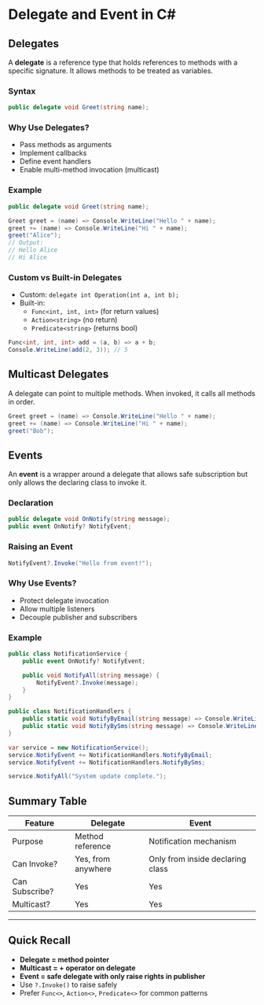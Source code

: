 # Delegate and Event in C#

## Delegates

A **delegate** is a reference type that holds references to methods with a specific signature. It allows methods to be treated as variables.

### Syntax
```csharp
public delegate void Greet(string name);
```

### Why Use Delegates?
- Pass methods as arguments
- Implement callbacks
- Define event handlers
- Enable multi-method invocation (multicast)

### Example
```csharp
public delegate void Greet(string name);

Greet greet = (name) => Console.WriteLine("Hello " + name);
greet += (name) => Console.WriteLine("Hi " + name);
greet("Alice");
// Output:
// Hello Alice
// Hi Alice
```

### Custom vs Built-in Delegates
- Custom: `delegate int Operation(int a, int b);`
- Built-in:
  - `Func<int, int, int>` (for return values)
  - `Action<string>` (no return)
  - `Predicate<string>` (returns bool)

```csharp
Func<int, int, int> add = (a, b) => a + b;
Console.WriteLine(add(2, 3)); // 5
```

## Multicast Delegates
A delegate can point to multiple methods. When invoked, it calls all methods in order.

```csharp
Greet greet = (name) => Console.WriteLine("Hello " + name);
greet += (name) => Console.WriteLine("Hi " + name);
greet("Bob");
```

## Events

An **event** is a wrapper around a delegate that allows safe subscription but only allows the declaring class to invoke it.

### Declaration
```csharp
public delegate void OnNotify(string message);
public event OnNotify? NotifyEvent;
```

### Raising an Event
```csharp
NotifyEvent?.Invoke("Hello from event!");
```

### Why Use Events?
- Protect delegate invocation
- Allow multiple listeners
- Decouple publisher and subscribers

### Example
```csharp
public class NotificationService {
    public event OnNotify? NotifyEvent;

    public void NotifyAll(string message) {
        NotifyEvent?.Invoke(message);
    }
}

public class NotificationHandlers {
    public static void NotifyByEmail(string message) => Console.WriteLine("Email: " + message);
    public static void NotifyBySms(string message) => Console.WriteLine("SMS: " + message);
}

var service = new NotificationService();
service.NotifyEvent += NotificationHandlers.NotifyByEmail;
service.NotifyEvent += NotificationHandlers.NotifyBySms;

service.NotifyAll("System update complete.");
```

## Summary Table
| Feature       | Delegate                       | Event                                 |
|---------------|--------------------------------|----------------------------------------|
| Purpose       | Method reference               | Notification mechanism                |
| Can Invoke?   | Yes, from anywhere             | Only from inside declaring class      |
| Can Subscribe?| Yes                            | Yes                                   |
| Multicast?    | Yes                            | Yes                                   |

---

## Quick Recall
- **Delegate = method pointer**
- **Multicast = + operator on delegate**
- **Event = safe delegate with only raise rights in publisher**
- Use `?.Invoke()` to raise safely
- Prefer `Func<>`, `Action<>`, `Predicate<>` for common patterns
